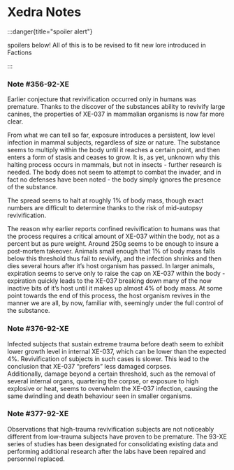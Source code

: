# Xedra Notes

:::danger{title="spoiler alert"}

spoilers below! All of this is to be revised to fit new lore introduced in Factions

:::

### Note #356-92-XE

Earlier conjecture that revivification occurred only in humans was premature. Thanks to the discover
of the substances ability to revivify large canines, the properties of XE-037 in mammalian organisms
is now far more clear.

From what we can tell so far, exposure introduces a persistent, low level infection in mammal
subjects, regardless of size or nature. The substance seems to multiply within the body until it
reaches a certain point, and then enters a form of stasis and ceases to grow. It is, as yet, unknown
why this halting process occurs in mammals, but not in insects - further research is needed. The
body does not seem to attempt to combat the invader, and in fact no defenses have been noted - the
body simply ignores the presence of the substance.

The spread seems to halt at roughly 1% of body mass, though exact numbers are difficult to determine
thanks to the risk of mid-autopsy revivification.

The reason why earlier reports confined revivification to humans was that the process requires a
critical amount of XE-037 within the body, not as a percent but as pure weight. Around 250g seems to
be enough to insure a post-mortem takeover. Animals small enough that 1% of body mass falls below
this threshold thus fail to revivify, and the infection shrinks and then dies several hours after
it’s host organism has passed. In larger animals, expiration seems to serve only to raise the cap on
XE-037 within the body - expiration quickly leads to the XE-037 breaking down many of the now
inactive bits of it’s host until it makes up almost 4% of body mass. At some point towards the end
of this process, the host organism revives in the manner we are all, by now, familiar with,
seemingly under the full control of the substance.

### Note #376-92-XE

Infected subjects that sustain extreme trauma before death seem to exhibit lower growth level in
internal XE-037, which can be lower than the expected 4%. Revivification of subjects in such cases
is slower. This lead to the conclusion that XE-037 “prefers” less damaged corpses.\
Additionally, damage beyond a certain threshold, such as the removal of several internal organs,
quartering the corpse, or exposure to high explosive or heat, seems to overwhelm the XE-037
infection, causing the same dwindling and death behaviour seen in smaller organisms.

### Note #377-92-XE

Observations that high-trauma revivification subjects are not noticeably different from low-trauma
subjects have proven to be premature. The 93-XE series of studies has been designated for
consolidating existing data and performing additional research after the labs have been repaired and
personnel replaced.
